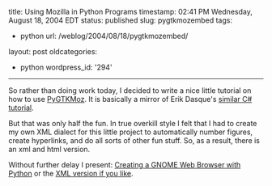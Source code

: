 title: Using Mozilla in Python Programs
timestamp: 02:41 PM Wednesday, August 18, 2004 EDT
status: published
slug: pygtkmozembed
tags:
- python
url: /weblog/2004/08/18/pygtkmozembed/

layout: post
oldcategories:
- python
wordpress_id: '294'

---

So rather than doing work today, I decided to write a nice little tutorial on
how to use [PyGTKMoz](http://sourceforge.net/projects/pygtkmoz).
It is basically a mirror of Erik Dasque's [similar C# tutorial](http://primates.ximian.com/~edasque/projects/Tutorial/glade2.html).






But that was only half the fun.  In true overkill style I felt that I had to
create my own XML dialect for this little project to automatically number
figures, create hyperlinks, and do all sorts of other fun stuff.  So, as
a result, there is an xml and html version.






Without further delay I present: [Creating a GNOME Web Browser with Python](/tutorials/pygtkmozembed/pygtkmozembed.html) or the [XML version if you like](/tutorials/pygtkmozembed/pygtkmozembed.xml).

